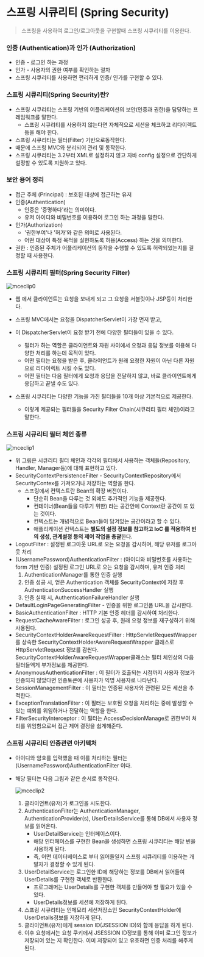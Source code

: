 # 스프링 시큐리티 (Spring Security)

>스프링을 사용하여 로그인/로그아웃을 구현할때 스프링 시큐리티를 이용한다.



### 인증 (Authentication)과 인가 (Authorization)

+ 인증 - 로그인 하는 과정
+ 인가 - 사용자의 권한 여부를 확인하는 절차
+ 스프링 시큐리티를 사용하면 편리하게 인증/ 인가를 구현할 수 있다.



### 스프링 시큐리티(Spring Security)란?

+ 스프링 시큐리티는 스프링 기반의 어플리케이션의 보안(인증과 권한)을 담당하는 프레임워크를 말한다.
  + 스프링 시큐리티를 사용하지 않는다면 자체적으로 세션을 체크하고 리다이렉트 등을 해야 한다.
+ 스프링 시큐리티는 필터(Filter) 기반으로동작한다.
+ 때문에 스프링 MVC와 분리되어 관리 및 동작한다.
+ 스프링 시큐리티는 3.2부터 XML로 설정하지 않고 자바 config 설정으로 간단하게 설정할 수 있도록 지원하고 있다.



### 보안 용어 정리

+ 접근 주체 (Principal) : 보호된 대상에 접근하는 유저
+ 인증(Authentication) 
  + 인증은 '증명하다'라는 의미이다.
  + 유저 아이디와 비밀번호를 이용하여 로그인 하는 과정을 말한다.
+ 인가(Authorization) 
  + '권한부여'나 '허가'와 같은 의미로 사용된다.
  + 어떤 대상이 특정 목적을 실현하도록 허용(Access) 하는 것을 의미한다.
+ 권한 : 인증된 주체가 어플리케이션의 동작을 수행할 수 있도록 허락되었는지를 결정할 때 사용한다.



### 스프링 시큐리티 필터(Spring Security Filter)

![mceclip0](https://user-images.githubusercontent.com/88477839/229745449-e8182f3f-ec9c-48f7-8804-729ec2ebd7b5.png)

+ 웹 에서 클라이언트는 요청을 보내게 되고 그 요청을 서블릿이나 JSP등이 처리한다.
+ 스프링 MVC에서는 요청을 DispatcherServlet이 가장 먼저 받고,
+ 이 DispatcherServlet이 요청 받기 전에 다양한 필터들이 있을 수 있다.
  + 필터가 하는 역할은 클라이언트와 자원 사이에서 요청과 응답 정보를 이용해 다양한 처리를 하는데 목적이 있다.
  + 어떤 필터는 요청을 받은 후, 클라이언트가 원래 요청한 자원이 아닌 다른 자원으로 리다이렉트 시킬 수도 있다.
  + 어떤 필터는 다음 필터에게 요청과 응답을 전달하지 않고, 바로 클라이언트에게 응답하고 끝낼 수도 있다.

+ 스프링 시큐리티는 다양한 기능을 가진 필터들을 10개 이상 기본적으로 제공한다.
  + 이렇게 제공되는 필터들을 Security Filter Chain(시큐리티 필터 체인)이라고 말한다.



### 스프링 시큐리티 필터 체인 종류

![mceclip1](https://user-images.githubusercontent.com/88477839/229746856-62723131-bc1e-4aff-9b00-c142f6b7c993.png)

+ 위 그림은 시큐리티 필터 체인과 각각의 필터에서 사용하는 객체들(Repository, Handler, Manager등)에 대해 표현하고 있다.
+ SecurityContextPersistenceFilter - SecurityContextRepository에서 SecurityContex를 가져오거나 저장하는 역할을 한다.
  + 스프링에서 컨텍스트란 Bean의 확장 버전이다.
    + 단순히 Bean을 다루는 것 외에도 추가적인 기능을 제공한다.
    + 컨테이너(Bean들을 다루기 위한) 라는 공간안에 Context란 공간이 또 있는 것이다.
    + 컨텍스트는 개념적으로 Bean들이 담겨있는 공간이라고 할 수 있다. 
    + 애플리케이션 컨텍스트는 **별도의 설정 정보를 참고하고 IoC 를 적용하여 빈의 생성, 관계설정 등의 제어 작업을 총괄**한다. 
+ LogoutFilter : 설정된 로그아웃 URL로 오는 요청을 감시하며, 해당 유저를 로그아웃 처리
+ (UsernamePassword)AuthenticationFilter : (아이디와 비밀번호를 사용하는 form 기반 인증) 설정된 로그인 URL로 오는 요청을 감시하며, 유저 인증 처리
  1. AuthenticationManager를 통한 인증 실행
  2. 인증 성공 시, 얻은 Authentication 객체를 SecurityContext에 저장 후 AuthenticationSuccessHandler 실행
  3. 인증 실패 시, AuthenticationFailureHandler 실행
+ DefaultLoginPageGeneratingFilter - 인증을 위한 로그인폼 URL을 감시한다.
+ BasicAuthenticationFilter : HTTP 기본 인증 헤더를 감시하여 처리한다.
+ RequestCacheAwareFilter : 로그인 성공 후, 원래 요청 정보를 재구성하기 위해 사용된다.
+ SecurityContextHolderAwareRequestFilter : HttpServletRequestWrapper를 상속한 SecurityContextHolderAwareRequestWrapper 클래스로 HttpServletRequest 정보를 감싼다. SecurityContextHolderAwareRequestWrapper클래스는 필터 체인상의 다음 필터들엑게 부가정보를 제공한다.
+ AnonymousAuthenticationFilter : 이 필터가 호출되는 시점까지 사용자 정보가 인증되지 않았다면 인증토큰에 사용자가 익명 사용자로 나타난다.
+ SessionManagementFilter : 이 필터는 인증된 사용자와 관련된 모든 세션을 추적한다.
+ ExceptionTranslationFilter : 이 필터는 보호된 요청을 처리하는 중에 발생할 수 있는 예외를 위임하거나 전달하는 역할을 한다.
+ FilterSecurityInterceptor : 이 필터는 AccessDecisionManage로 권한부여 처리를 위임함으로써 접근 제어 결정을 쉽게해준다.



### 스프링 시큐리티 인증관련 아키텍처

+ 아이디와 암호를 입력했을 때 이를 처리하는 필터는 (UsernamePassword)AuthenticationFilter 이다.

+ 해당 필터는 다음 그림과 같은 순서로 동작한다.

  ![mceclip2](https://user-images.githubusercontent.com/88477839/229758676-4a77c8a0-1cee-4a14-8137-9072cff3d6db.png)

  1. 클라이언트(유저)가 로그인을 시도한다.
  2. AuthenticationFilter는 AuthenticationManager, AuthenticationProvider(s), UserDetailsService를 통해 DB에서 사용자 정보를 읽어온다.
     + UserDetailService는 인터페이스이다.
     + 해당 인터페이스를 구현한 Bean을 생성하면 스프링 시큐리티는 해당 빈을 사용하게 된다.
     + 즉, 어떤 데이터베이스로 부터 읽어들일지 스프링 시큐리티를 이용하는 개발자가 결정할 수 있게 된다.
  3. UserDetailService는 로그인한 ID에 해당하는 정보를 DB에서 읽어들여 UserDetails를 구현한 객체로 반환한다.
     + 프로그래머는 UserDetails를 구현한 객체를 만들어야 할 필요가 있을 수 있다.
     + UserDetails정보를 세션에 저장하게 된다.
  4. 스프링 시큐리티는 인메모리 세션저장소인 SecurityContextHolder에 UserDetails정보를 저장하게 된다.
  5. 클라이언트(유저)에게 session ID(JSESSION ID)와 함께 응답을 하게 된다.
  6. 이후 요청에서는 요청 쿠키에서 JSESSION ID정보를 통해 이미 로그인 정보가 저장되어 있는 지 확인한다. 이미 저장되어 있고 유효하면 인증 처리를 해주게 된다.